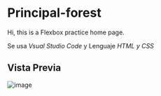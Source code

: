 # Principal-forest
Hi, this is a Flexbox practice home page. 

Se usa *Vsual Studio Code* y Lenguaje *HTML y CSS*
## Vista Previa
![image](https://github.com/Lore-Herrera/Principal-forest/assets/79769280/1d982919-adf1-41b5-b6bf-9f90759bab32)


